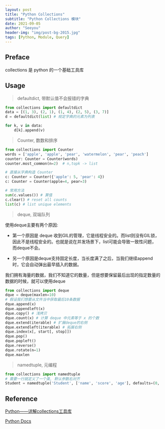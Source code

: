 ```yaml
---
layout: post
title: "Python Collections"
subtitle: "Python Collections 模块"
date: 2021-09-05
author: "Seeyou"
header-img: "img/post-bg-2015.jpg"
tags: [Python, Module, Query]
---
```


## Preface

collections 是 python 的一个基础工具库

## Usage

> defaultdict, 带默认值不会报错的字典

```py
from collections import defaultdict
data = [(1, 3), (2, 1), (1, 4), (2, 5), (3, 7)]
d = defaultdict(list) # 规定字典的元素为列表

for k, v in data:
    d[k].append(v)
```

> Counter, 数数和排序

```py
from collections import Counter
words = ['apple', 'apple', 'pear', 'watermelon', 'pear', 'peach']
counter: Counter = Counter(words)
counter.most_common(n=2)  # n,topk -> list

# 直接从字典构造 Counter
c: Counter = Counter({'apple': 5, 'pear': 4})
c: Counter = Counter(apple=4, pear=3)

# 常用方法
sum(c.values()) # 算值
c.clear() # reset all counts
list(c) # list unique elements
```

> deque, 双端队列

使用deque主要有两个原因:
- 第一个原因是 deque 收到GIL的管理，它是线程安全的。而list则没有GIL锁，因此不是线程安全的。也就是说在并发场景下，list可能会导致一致性问题，而deque不会。

- 另一个原因是deque支持固定长度，当长度满了之后，当我们继续append时，它会自动弹出最早插入的数据。

我们拥有海量的数据，我们不知道它的数量，但是想要保留最后出现的指定数量的数据的时候，就可以使用deque

```py
from collections import deque
dque = deque(maxlen=10)
# 假设我们想要从文件当中获取最后10条数据
dque.append(x)
dque.appendleft(x)
dque.copy() # 浅拷贝
dque.count(x) # 计算 deque 中元素等于 x 的个数
dque.extend(iterable) # 扩展deque的右侧
dque.extendleft(iterable) # 拓展右侧
dque.index(x[, start[, stop]])
dque.pop()
dque.popleft()
dque.reverse()
dque.rotate(n=1)
dque.maxlen
```

> namedtuple, 元编程

```py
from collections import namedtuple
# 需要一行就定义了一个类, 默认参数右对齐
Student = namedtuple('Student', ['name', 'score', 'age'], defaults=(0, 0))
```

## Reference

[Python——详解collections工具库](https://zhuanlan.zhihu.com/p/110476502)

[Python Docs](https://docs.python.org/zh-cn/3/library/collections.html)